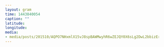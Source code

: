 ```yaml
---
layout: gram
time: 1443840054
caption: ""
latitude: 
longitude: 
media:
- media/posts/201510/AQPO7NHxmlX15vJ8spBAWMwyhR6wZEJQY0X6sLg2DwL2bbizEr7j62a0IiIXqsafzGfA7ZTKqEM5JPOkrW8gDSwol0VfT5kQ197FM_17844290971000351.mp4
---
```

